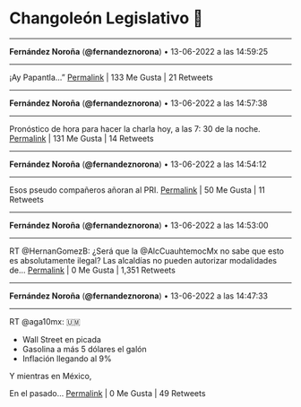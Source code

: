 # Changoleón Legislativo 🙈
*****
**Fernández Noroña** (**@fernandeznorona**) • 13-06-2022 a las 14:59:25
*****
¡Ay Papantla…”
[Permalink](https://twitter.com/fernandeznorona/status/1536483408934850561) | 133 Me Gusta | 21 Retweets
*****
**Fernández Noroña** (**@fernandeznorona**) • 13-06-2022 a las 14:57:38
*****
Pronóstico de hora para hacer la charla  hoy, a las 7: 30 de la noche.
[Permalink](https://twitter.com/fernandeznorona/status/1536482957027844098) | 131 Me Gusta | 14 Retweets
*****
**Fernández Noroña** (**@fernandeznorona**) • 13-06-2022 a las 14:54:12
*****
Esos pseudo compañeros añoran al PRI.
[Permalink](https://twitter.com/fernandeznorona/status/1536482096792977408) | 50 Me Gusta | 11 Retweets
*****
**Fernández Noroña** (**@fernandeznorona**) • 13-06-2022 a las 14:53:00
*****
RT @HernanGomezB: ¿Será que la @AlcCuauhtemocMx no sabe que esto es absolutamente ilegal? Las alcaldías no pueden autorizar modalidades de…
[Permalink](https://twitter.com/fernandeznorona/status/1536481790981963777) | 0 Me Gusta | 1,351 Retweets
*****
**Fernández Noroña** (**@fernandeznorona**) • 13-06-2022 a las 14:47:33
*****
RT @aga10mx: 🇺🇲
- Wall Street en picada
- Gasolina a más 5 dólares el galón
- Inflación llegando al 9%


Y mientras en México,


En el pasado…
[Permalink](https://twitter.com/fernandeznorona/status/1536480420136726529) | 0 Me Gusta | 49 Retweets